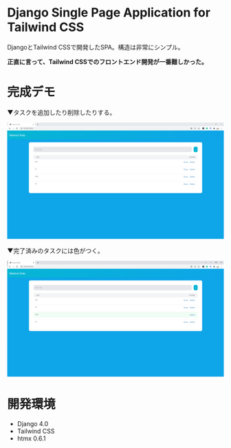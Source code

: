# Django Single Page Application for Tailwind CSS

DjangoとTailwind CSSで開発したSPA。構造は非常にシンプル。

**正直に言って、Tailwind CSSでのフロントエンド開発が一番難しかった。**

# 完成デモ

▼タスクを追加したり削除したりする。

![](demo.png)

▼完了済みのタスクには色がつく。

![](demo2.png)

# 開発環境

* Django 4.0
* Tailwind CSS
* htmx 0.6.1